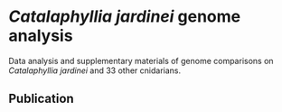# <i>Catalaphyllia jardinei</i> genome analysis
Data analysis and supplementary materials of genome comparisons on <i>Catalaphyllia jardinei</i> and 33 other cnidarians.

## Publication 
